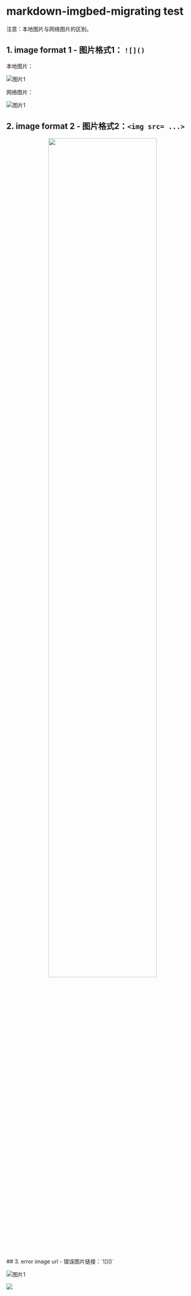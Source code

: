 # markdown-imgbed-migrating test



注意：本地图片与网络图片的区别。

## 1. image format 1 - 图片格式1： `![]()`

本地图片：

![图片1](assets\20220427231322.png)

网络图片：

![图片1](assets\20220427231322.png)



## 2. image format 2 - 图片格式2：`<img src= ...>`

<div align=center>
    <img src=assets\20220427231322.png width=75% />
</div>
## 3. error image url - 错误图片链接：`![]()`

![图片1](https://img2.baidu.com/it/u=1079474055,165723878xxxx)

<img src="https://cloud-resources-data.oss-cn-chengdu.aliyuncs.com/blog11/20220427224619.png" />
